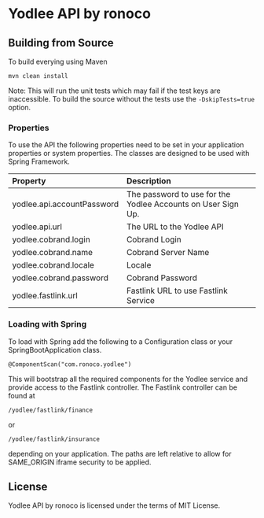 # Yodlee API by ronoco

## Building from Source
To build everying using Maven
```$xslt
mvn clean install
```
Note: This will run the unit tests which may fail if the test keys are inaccessible.  To build the source without the tests use the ``-DskipTests=true`` option.

### Properties
To use the API the following properties need to be set in your application properties or system properties.  The classes are designed to be used with Spring Framework.

| Property                    | Description                                                 |
| :---                        | :---                                                        |
| yodlee.api.accountPassword  | The password to use for the Yodlee Accounts on User Sign Up.|
| yodlee.api.url              | The URL to the Yodlee API                                   |
| yodlee.cobrand.login        | Cobrand Login                                               |
| yodlee.cobrand.name         | Cobrand Server Name                                         |
| yodlee.cobrand.locale       | Locale                                                      |
| yodlee.cobrand.password     | Cobrand Password                                            |
| yodlee.fastlink.url         | Fastlink URL to use Fastlink Service                        |

### Loading with Spring
To load with Spring add the following to a Configuration class or your SpringBootApplication class.
```$xslt
@ComponentScan("com.ronoco.yodlee")
```
This will bootstrap all the required components for the Yodlee service and provide access to the Fastlink controller.  The Fastlink controller can be found at
```$xslt
/yodlee/fastlink/finance
```
or
```$xslt
/yodlee/fastlink/insurance
```
depending on your application.  The paths are left relative to allow for SAME_ORIGIN iframe security to be applied.

## License
Yodlee API by ronoco is licensed under the terms of MIT License.